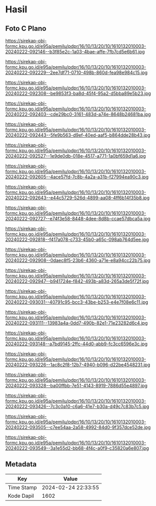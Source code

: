 # Hasil

## Foto C Plano

https://sirekap-obj-formc.kpu.go.id/e95a/pemilu/pdpr/16/10/13/20/10/1610132010003-20240222-092146--b3f85e2c-1a03-4bae-affe-7fb7cd5e6b61.jpg

https://sirekap-obj-formc.kpu.go.id/e95a/pemilu/pdpr/16/10/13/20/10/1610132010003-20240222-092229--2ee7df71-0710-498b-860d-fea98e984c15.jpg

https://sirekap-obj-formc.kpu.go.id/e95a/pemilu/pdpr/16/10/13/20/10/1610132010003-20240222-092308--be9853f3-ba8d-45f4-95a2-d5bba89e5b23.jpg

https://sirekap-obj-formc.kpu.go.id/e95a/pemilu/pdpr/16/10/13/20/10/1610132010003-20240222-092403--cde29bc0-3161-483d-a74e-8648b24681ba.jpg

https://sirekap-obj-formc.kpu.go.id/e95a/pemilu/pdpr/16/10/13/20/10/1610132010003-20240222-092443--5fe9b563-d9ef-40ed-aaf5-b864dde28b43.jpg

https://sirekap-obj-formc.kpu.go.id/e95a/pemilu/pdpr/16/10/13/20/10/1610132010003-20240222-092527--1e9de0db-018e-4517-a771-1a0bf659d1a6.jpg

https://sirekap-obj-formc.kpu.go.id/e95a/pemilu/pdpr/16/10/13/20/10/1610132010003-20240222-092605--4ace57fd-7c8b-4a2a-a31b-f27994ea90c3.jpg

https://sirekap-obj-formc.kpu.go.id/e95a/pemilu/pdpr/16/10/13/20/10/1610132010003-20240222-092643--e44c5729-526d-4899-aa08-4ff6b14f35b8.jpg

https://sirekap-obj-formc.kpu.go.id/e95a/pemilu/pdpr/16/10/13/20/10/1610132010003-20240222-092727--e74f3e58-8448-4dee-8d8b-ccae57dbca5a.jpg

https://sirekap-obj-formc.kpu.go.id/e95a/pemilu/pdpr/16/10/13/20/10/1610132010003-20240222-092818--f417a078-c733-45b0-a65c-098ab764d5ee.jpg

https://sirekap-obj-formc.kpu.go.id/e95a/pemilu/pdpr/16/10/13/20/10/1610132010003-20240222-092908--0daec8f5-23b6-4360-a71e-e8a94cc22b75.jpg

https://sirekap-obj-formc.kpu.go.id/e95a/pemilu/pdpr/16/10/13/20/10/1610132010003-20240222-092947--b941724e-f842-493b-a83d-265a3de5f72f.jpg

https://sirekap-obj-formc.kpu.go.id/e95a/pemilu/pdpr/16/10/13/20/10/1610132010003-20240222-093031--40791c95-bcc3-43be-b253-e4e7f08e6c11.jpg

https://sirekap-obj-formc.kpu.go.id/e95a/pemilu/pdpr/16/10/13/20/10/1610132010003-20240222-093111--13983a4a-0dd7-490b-82e1-71e23282d6c4.jpg

https://sirekap-obj-formc.kpu.go.id/e95a/pemilu/pdpr/16/10/13/20/10/1610132010003-20240222-093148--a7bd9145-2ffc-44d0-abb9-fc3cc6596e3c.jpg

https://sirekap-obj-formc.kpu.go.id/e95a/pemilu/pdpr/16/10/13/20/10/1610132010003-20240222-093226--1ac8c2f8-12b7-4940-b096-d22be4548231.jpg

https://sirekap-obj-formc.kpu.go.id/e95a/pemilu/pdpr/16/10/13/20/10/1610132010003-20240222-093328--ba00ffbb-7e51-4143-8919-7886d55e4897.jpg

https://sirekap-obj-formc.kpu.go.id/e95a/pemilu/pdpr/16/10/13/20/10/1610132010003-20240222-093426--7c3c0a10-c6a6-41e7-b30a-d49c7c83b7c5.jpg

https://sirekap-obj-formc.kpu.go.id/e95a/pemilu/pdpr/16/10/13/20/10/1610132010003-20240222-093505--c7ee54aa-2a58-4992-84d0-9f357dce52de.jpg

https://sirekap-obj-formc.kpu.go.id/e95a/pemilu/pdpr/16/10/13/20/10/1610132010003-20240222-093549--3a1e55d2-bb68-4f4c-a0f9-c35820a6e807.jpg


## Metadata

| Key        | Value               |
| ---------- | ------------------- |
| Time Stamp | 2024-02-24 22:33:55 |
| Kode Dapil | 1602                |



